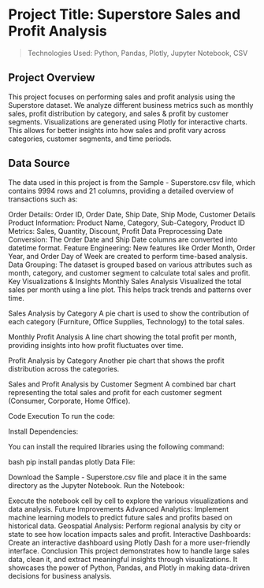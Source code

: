 # Project Title: Superstore Sales and Profit Analysis
> Technologies Used: Python, Pandas, Plotly, Jupyter Notebook, CSV

## Project Overview
This project focuses on performing sales and profit analysis using the Superstore dataset. We analyze different business metrics such as monthly sales, profit distribution by category, and sales & profit by customer segments. Visualizations are generated using Plotly for interactive charts. This allows for better insights into how sales and profit vary across categories, customer segments, and time periods.

## Data Source
The data used in this project is from the Sample - Superstore.csv file, which contains 9994 rows and 21 columns, providing a detailed overview of transactions such as:

Order Details: Order ID, Order Date, Ship Date, Ship Mode, Customer Details
Product Information: Product Name, Category, Sub-Category, Product ID
Metrics: Sales, Quantity, Discount, Profit
Data Preprocessing
Date Conversion: The Order Date and Ship Date columns are converted into datetime format.
Feature Engineering: New features like Order Month, Order Year, and Order Day of Week are created to perform time-based analysis.
Data Grouping: The dataset is grouped based on various attributes such as month, category, and customer segment to calculate total sales and profit.
Key Visualizations & Insights
Monthly Sales Analysis
Visualized the total sales per month using a line plot. This helps track trends and patterns over time.

Sales Analysis by Category
A pie chart is used to show the contribution of each category (Furniture, Office Supplies, Technology) to the total sales.

Monthly Profit Analysis
A line chart showing the total profit per month, providing insights into how profit fluctuates over time.

Profit Analysis by Category
Another pie chart that shows the profit distribution across the categories.

Sales and Profit Analysis by Customer Segment
A combined bar chart representing the total sales and profit for each customer segment (Consumer, Corporate, Home Office).

Code Execution
To run the code:

Install Dependencies:

You can install the required libraries using the following command:

bash
pip install pandas plotly
Data File:

Download the Sample - Superstore.csv file and place it in the same directory as the Jupyter Notebook.
Run the Notebook:

Execute the notebook cell by cell to explore the various visualizations and data analysis.
Future Improvements
Advanced Analytics: Implement machine learning models to predict future sales and profits based on historical data.
Geospatial Analysis: Perform regional analysis by city or state to see how location impacts sales and profit.
Interactive Dashboards: Create an interactive dashboard using Plotly Dash for a more user-friendly interface.
Conclusion
This project demonstrates how to handle large sales data, clean it, and extract meaningful insights through visualizations. It showcases the power of Python, Pandas, and Plotly in making data-driven decisions for business analysis.
